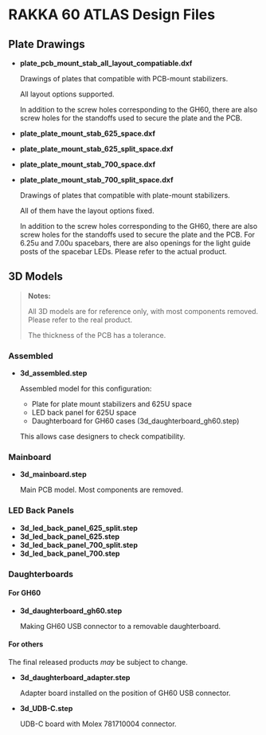 # RAKKA 60 ATLAS Design Files

## Plate Drawings

- **plate_pcb_mount_stab_all_layout_compatiable.dxf**

  Drawings of plates that compatible with PCB-mount stabilizers.

  All layout options supported.

  In addition to the screw holes corresponding to the GH60, there are also screw holes for the standoffs used to secure the plate and the PCB.

- **plate_plate_mount_stab_625_space.dxf**
- **plate_plate_mount_stab_625_split_space.dxf**
- **plate_plate_mount_stab_700_space.dxf**
- **plate_plate_mount_stab_700_split_space.dxf**

  Drawings of plates that compatible with plate-mount stabilizers.

  All of them have the layout options fixed.

  In addition to the screw holes corresponding to the GH60, there are also screw holes for the standoffs used to secure the plate and the PCB. For 6.25u and 7.00u spacebars, there are also openings for the light guide posts of the spacebar LEDs. Please refer to the actual product.

## 3D Models

> **Notes:**
> 
> All 3D models are for reference only, with most components removed. Please refer to the real product.
> 
> The thickness of the PCB has a tolerance.

### Assembled

- **3d_assembled.step**

  Assembled model for this configuration:
  - Plate for plate mount stabilizers and 625U space
  - LED back panel for 625U space
  - Daughterboard for GH60 cases (3d_daughterboard_gh60.step)
  
  This allows case designers to check compatibility.

### Mainboard

- **3d_mainboard.step**

  Main PCB model. Most components are removed.

### LED Back Panels

- **3d_led_back_panel_625_split.step**
- **3d_led_back_panel_625.step**
- **3d_led_back_panel_700_split.step**
- **3d_led_back_panel_700.step**

### Daughterboards

#### For GH60

- **3d_daughterboard_gh60.step**
  
  Making GH60 USB connector to a removable daughterboard.

#### For others

The final released products _may_ be subject to change.

- **3d_daughterboard_adapter.step**

  Adapter board installed on the position of GH60 USB connector.

- **3d_UDB-C.step**

  UDB-C board with Molex 781710004 connector.
